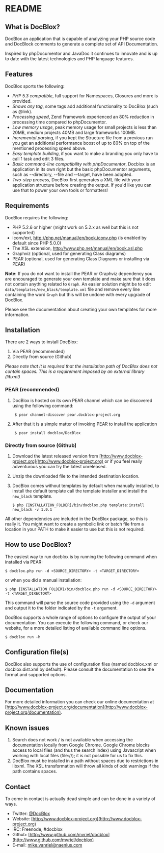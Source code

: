README
======

What is DocBlox?
----------------

DocBlox an application that is capable of analyzing your PHP source code and
DocBlock comments to generate a complete set of API Documentation.

Inspired by phpDocumentor and JavaDoc it continues to innovate and is up to date
with the latest technologies and PHP language features.

Features
--------

DocBlox sports the following:

* *PHP 5.3 compatible*, full support for Namespaces, Closures and more is provided.
* *Shows any tag*, some tags add additional functionality to DocBlox (such as @link).
* *Processing speed*, Zend Framework experienced an 80% reduction in processing time compared to phpDocumentor.
* *Low memory usage*, peak memory usage for small projects is less than 20MB, medium projects 40MB and large frameworks 100MB.
* *Incremental parsing*, if you kept the Structure file from a previous run you get an additional performance boost of up
  to 80% on top of the mentioned processing speed above.
* *Easy template building*, if you want to make a branding you only have to call 1 task and edit 3 files.
* *Basic command-line compatibility with phpDocumentor*, Docblox is an application in its own right but the
  basic phpDocumentor arguments, such as --directory, --file and --target, have been adopted.
* *Two-step process*, DocBlox first generates a XML file with your application structure before creating the output.
  If you'd like you can use that to power your own tools or formatters!

Requirements
------------

DocBlox requires the following:

* PHP 5.2.6 or higher (might work on 5.2.x as well but this is not supported)
* iconv/ext, http://php.net/manual/en/book.iconv.php (is enabled by default since PHP 5.0.0)
* The XSL extension, http://www.php.net/manual/en/book.xsl.php
* Graphviz (optional, used for generating Class diagrams)
* PEAR (optional, used for generating Class Diagrams or installing via PEAR)

**Note:**
If you do not want to install the PEAR or Graphviz dependency you are encouraged to generate your own template and make sure that it does not contain anything related to `Graph`.
An easier solution might be to edit `data/templates/new_black/template.xml` file and remove every line containing the word `Graph` but this will be undone with every upgrade of DocBlox.

Please see the documentation about creating your own templates for more information.

Installation
------------

There are 2 ways to install DocBlox:

1. Via PEAR (recommended)
2. Directly from source (Github)

_*Please note* that it is required that the installation path of DocBlox does not
contain spaces. This is a requirement imposed by an external library (libxml)_

### PEAR (recommended)

1. DocBlox is hosted on its own PEAR channel which can be discovered using the following command:

        $ pear channel-discover pear.docblox-project.org

2. After that it is a simple matter of invoking PEAR to install the application

        $ pear install docblox/DocBlox

### Directly from source (Github)

1. Download the latest released version from [http://www.docblox-project.org](http://www.docblox-project.org) or
   if you feel really adventurous you can try the latest unreleased.
2. Unzip the downloaded file to the intended destination location.
3. DocBlox comes without templates by default when manually installed, to install
   the default template call the template installer and install the `new_black`
   template.

       $ php {INSTALLATION_FOLDER}/bin/docblox.php template:install new_black -v 1.0.1

All other dependencies are included in the DocBlox package, so this is really it.
You might want to create a symbolic link or batch file from a location in your PATH
to make it easier to use but this is not required.

How to use DocBlox?
-------------------

The easiest way to run docblox is by running the following command when installed via PEAR:

    $ docblox.php run -d <SOURCE_DIRECTORY> -t <TARGET_DIRECTORY>

or when you did a manual installation:

    $ php {INSTALLATION_FOLDER}/bin/docblox.php run -d <SOURCE_DIRECTORY> -t <TARGET_DIRECTORY>

This command will parse the source code provided using the `-d` argument and
output it to the folder indicated by the `-t` argument.

DocBlox supports a whole range of options to configure the output of your documentation.
You can execute the following command, or check our website, for a more detailed listing of available command line options.

    $ docblox run -h

Configuration file(s)
---------------------

DocBlox also supports the use of configuration files (named docblox.xml or docblox.dist.xml by default).
Please consult the documentation to see the format and supported options.

Documentation
-------------

For more detailed information you can check our online documentation at [http://www.docblox-project.org/documentation](http://www.docblox-project.org/documentation).

Known issues
------------

1. Search does not work / is not available when accessing the documentation locally from Google Chrome.
   Google Chrome blocks access to local files (and thus the search index) using Javascript when working
   with local files (file://); it is not possible for us to fix this.
2. DocBlox must be installed in a path without spaces due to restrictions in libxml. The XSL transformation
   will throw all kinds of odd warnings if the path contains spaces.

Contact
-------

To come in contact is actually dead simple and can be done in a variety of ways.

* Twitter: [@DocBlox](http://twitter.com/docblox)
* Website: [http://www.docblox-project.org](http://www.docblox-project.org)
* IRC:     Freenode, #docblox
* Github:  [http://www.github.com/mvriel/docblox](http://www.github.com/mvriel/docblox)
* E-mail:  [mike.vanriel@naenius.com](mailto:mike.vanriel@naenius.com)
